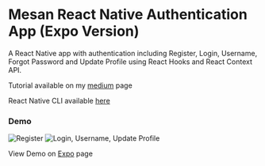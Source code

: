 # Mesan React Native Authentication App (Expo Version)

A React Native app with authentication including Register, Login, Username, Forgot Password and Update Profile using React Hooks and React Context API.

Tutorial available on my <a href="https://medium.com/better-programming/how-to-add-authentication-to-your-react-native-app-with-react-hooks-and-react-context-api-46f57aedbbd">medium</a> page

React Native CLI available <a href="https://github.com/MosesEsan/mesan-react-native-cli-authentication-app">here</a>


### Demo
![Register](https://github.com/MosesEsan/mesan-react-native-authentication-app/blob/master/Register.gif "Register")
![Login, Username, Update Profile](https://github.com/MosesEsan/mesan-react-native-authentication-app/blob/master/LoginUsernameUpdateProfile.gif "Login Username Update Profile")


View Demo on <a href="https://expo.io/@mosesesan/mesan-react-native-authentication">Expo</a> page

